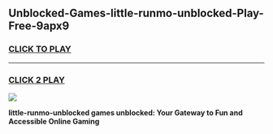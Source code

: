 
## Unblocked-Games-little-runmo-unblocked-Play-Free-9apx9
<h3>
<a href="https://premium76.site?title=little-runmo-unblocked&ref=12A">CLICK TO PLAY</a></h3>
<hr>

<h3>
<a href="https://premium76.site?title=little-runmo-unblocked&ref=12A">CLICK 2 PLAY</a>
  
</h3>

<a href="https://premium76.site?title=little-runmo-unblocked&ref=12A"><img src="https://clearcache.store/games.png"></a>


**little-runmo-unblocked games unblocked: Your Gateway to Fun and Accessible Online Gaming**
